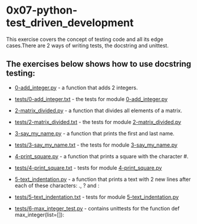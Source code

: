 # 0x07-python-test_driven_development

This exercise covers the concept of testing code and all its edge cases.There are 2 ways of writing tests, the docstring and unittest.

## The exercises below shows how to use docstring testing:


- [0-add_integer.py](0-add_integer.py) - a function that adds 2 integers.
- [tests/0-add_integer.txt](tests/0-add_integer.txt) - the tests for module [0-add_integer.py](0-add_integer.py)

- [2-matrix_divided.py](2-matrix_divided.py) - a function that divides all elements of a matrix.
- [tests/2-matrix_divided.txt](tests/2-matrix_divided.txt) - the tests for module [2-matrix_divided.py](2-matrix_divided.py)

- [3-say_my_name.py](3-say_my_name.py) - a function that prints the first and last name.
- [tests/3-say_my_name.txt](tests/3-say_my_name.txt) - the tests for module [3-say_my_name.py](3-say_my_name.py)

- [4-print_square.py](4-print_square.py) - a function that prints a square with the character #.
- [tests/4-print_square.txt](tests/4-print_square.txt) - tests for module [4-print_square.py](4-print_square.py)

- [5-text_indentation.py](5-text_indentation.py) - a function that prints a text with 2 new lines after each of these characters: ., ? and :
- [tests/5-text_indentation.txt](tests/5-text_indentation.txt) - tests for module [5-text_indentation.py](5-text_indentation.py)

- [tests/6-max_integer_test.py](tests/6-max_integer_test.py) - contains unittests for the function def max_integer(list=[]):
